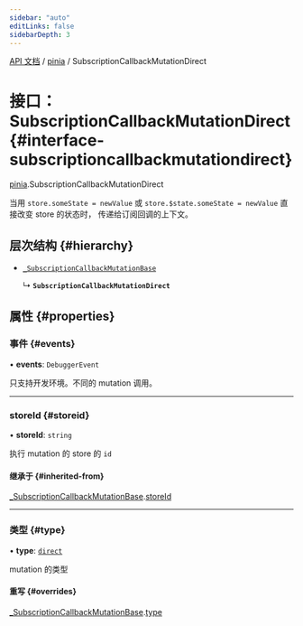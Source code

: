 ```yaml
---
sidebar: "auto"
editLinks: false
sidebarDepth: 3
---
```


[API 文档](../index.md) / [pinia](../modules/pinia.md) / SubscriptionCallbackMutationDirect

# 接口：SubscriptionCallbackMutationDirect {#interface-subscriptioncallbackmutationdirect}

[pinia](../modules/pinia.md).SubscriptionCallbackMutationDirect

当用 `store.someState = newValue` 
或 `store.$state.someState = newValue` 直接改变 store 的状态时，
传递给订阅回调的上下文。

## 层次结构 {#hierarchy}

- [`_SubscriptionCallbackMutationBase`](pinia._SubscriptionCallbackMutationBase.md)

  ↳ **`SubscriptionCallbackMutationDirect`**

## 属性 {#properties}

### 事件 {#events}

• **events**: `DebuggerEvent`

只支持开发环境。不同的 mutation 调用。

___

### storeId {#storeid}

• **storeId**: `string`

执行 mutation 的 store 的 `id`

#### 继承于 {#inherited-from}

[_SubscriptionCallbackMutationBase](pinia._SubscriptionCallbackMutationBase.md).[storeId](pinia._SubscriptionCallbackMutationBase.md#storeid)

___

### 类型 {#type}

• **type**: [`direct`](../enums/pinia.MutationType.md#direct)

mutation 的类型

#### 重写 {#overrides}

[_SubscriptionCallbackMutationBase](pinia._SubscriptionCallbackMutationBase.md).[type](pinia._SubscriptionCallbackMutationBase.md#type)
